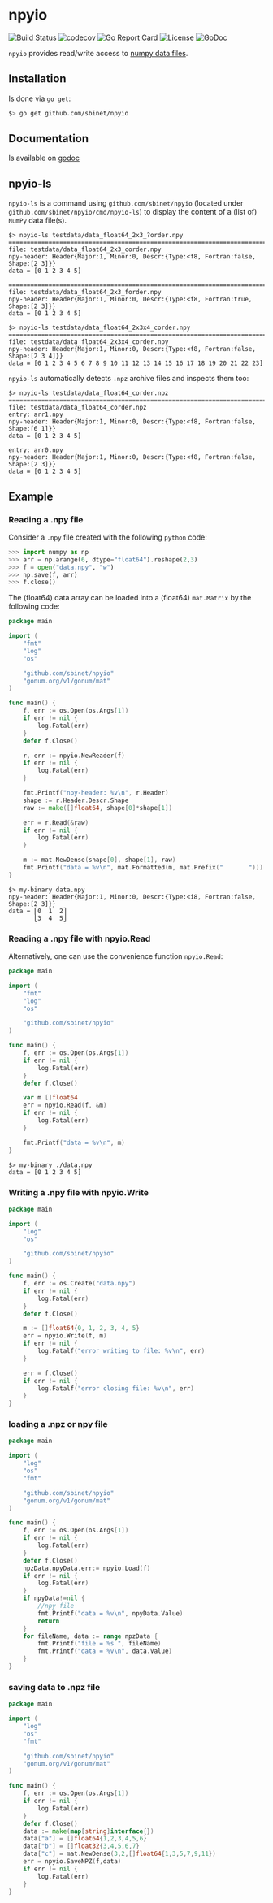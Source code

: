 # npyio

[![Build Status](https://travis-ci.org/sbinet/npyio.svg?branch=master)](https://travis-ci.org/sbinet/npyio)
[![codecov](https://codecov.io/gh/sbinet/npyio/branch/master/graph/badge.svg)](https://codecov.io/gh/sbinet/npyio)
[![Go Report Card](https://goreportcard.com/badge/github.com/sbinet/npyio)](https://goreportcard.com/report/github.com/sbinet/npyio)
[![License](https://img.shields.io/badge/License-BSD--3-blue.svg)](https://github.com/sbinet/npyio/blob/master/LICENSE)
[![GoDoc](https://godoc.org/github.com/sbinet/npyio?status.svg)](https://godoc.org/github.com/sbinet/npyio)

`npyio` provides read/write access to [numpy data files](https://numpy.org/neps/nep-0001-npy-format.html).

## Installation

Is done via `go get`:

```sh
$> go get github.com/sbinet/npyio
```

## Documentation

Is available on [godoc](https://godoc.org/github.com/sbinet/npyio)

## npyio-ls

`npyio-ls` is a command using `github.com/sbinet/npyio` (located under
`github.com/sbinet/npyio/cmd/npyio-ls`) to display the content of a (list of)
`NumPy` data file(s).

```
$> npyio-ls testdata/data_float64_2x3_?order.npy 
================================================================================
file: testdata/data_float64_2x3_corder.npy
npy-header: Header{Major:1, Minor:0, Descr:{Type:<f8, Fortran:false, Shape:[2 3]}}
data = [0 1 2 3 4 5]

================================================================================
file: testdata/data_float64_2x3_forder.npy
npy-header: Header{Major:1, Minor:0, Descr:{Type:<f8, Fortran:true, Shape:[2 3]}}
data = [0 1 2 3 4 5]

$> npyio-ls testdata/data_float64_2x3x4_corder.npy 
================================================================================
file: testdata/data_float64_2x3x4_corder.npy
npy-header: Header{Major:1, Minor:0, Descr:{Type:<f8, Fortran:false, Shape:[2 3 4]}}
data = [0 1 2 3 4 5 6 7 8 9 10 11 12 13 14 15 16 17 18 19 20 21 22 23]
```

`npyio-ls` automatically detects `.npz` archive files and inspects them too:

```
$> npyio-ls testdata/data_float64_corder.npz 
================================================================================
file: testdata/data_float64_corder.npz
entry: arr1.npy
npy-header: Header{Major:1, Minor:0, Descr:{Type:<f8, Fortran:false, Shape:[6 1]}}
data = [0 1 2 3 4 5]

entry: arr0.npy
npy-header: Header{Major:1, Minor:0, Descr:{Type:<f8, Fortran:false, Shape:[2 3]}}
data = [0 1 2 3 4 5]
```

## Example

### Reading a .npy file

Consider a `.npy` file created with the following `python` code:

```python
>>> import numpy as np
>>> arr = np.arange(6, dtype="float64").reshape(2,3)
>>> f = open("data.npy", "w")
>>> np.save(f, arr)
>>> f.close()
```

The (float64) data array can be loaded into a (float64) `mat.Matrix` by the following code:

```go
package main

import (
	"fmt"
	"log"
	"os"

	"github.com/sbinet/npyio"
	"gonum.org/v1/gonum/mat"
)

func main() {
	f, err := os.Open(os.Args[1])
	if err != nil {
		log.Fatal(err)
	}
	defer f.Close()

	r, err := npyio.NewReader(f)
	if err != nil {
		log.Fatal(err)
	}

	fmt.Printf("npy-header: %v\n", r.Header)
	shape := r.Header.Descr.Shape
	raw := make([]float64, shape[0]*shape[1])

	err = r.Read(&raw)
	if err != nil {
		log.Fatal(err)
	}

	m := mat.NewDense(shape[0], shape[1], raw)
	fmt.Printf("data = %v\n", mat.Formatted(m, mat.Prefix("       ")))
}
```

```
$> my-binary data.npy
npy-header: Header{Major:1, Minor:0, Descr:{Type:<i8, Fortran:false, Shape:[2 3]}}
data = ⎡0  1  2⎤
       ⎣3  4  5⎦
```

### Reading a .npy file with npyio.Read

Alternatively, one can use the convenience function `npyio.Read`:

```go
package main

import (
	"fmt"
	"log"
	"os"

	"github.com/sbinet/npyio"
)

func main() {
	f, err := os.Open(os.Args[1])
	if err != nil {
		log.Fatal(err)
	}
	defer f.Close()

	var m []float64
	err = npyio.Read(f, &m)
	if err != nil {
		log.Fatal(err)
	}

	fmt.Printf("data = %v\n", m)
}
```

```
$> my-binary ./data.npy
data = [0 1 2 3 4 5]
```

### Writing a .npy file with npyio.Write

```go
package main

import (
	"log"
	"os"

	"github.com/sbinet/npyio"
)

func main() {
	f, err := os.Create("data.npy")
	if err != nil {
		log.Fatal(err)
	}
	defer f.Close()

	m := []float64{0, 1, 2, 3, 4, 5}
	err = npyio.Write(f, m)
	if err != nil {
		log.Fatalf("error writing to file: %v\n", err)
	}

	err = f.Close()
	if err != nil {
		log.Fatalf("error closing file: %v\n", err)
	}
}
```

### loading  a .npz or npy file 

```go
package main

import (
    "log"
    "os"
    "fmt"

    "github.com/sbinet/npyio"
    "gonum.org/v1/gonum/mat"
)

func main() {
    f, err := os.Open(os.Args[1])
    if err != nil {
        log.Fatal(err)
    }
    defer f.Close()
    npzData,npyData,err:= npyio.Load(f)
    if err != nil {
        log.Fatal(err)
    }
    if npyData!=nil {
        //npy file
        fmt.Printf("data = %v\n", npyData.Value)
        return
    }
    for fileName, data := range npzData {
        fmt.Printf("file = %s ", fileName)
        fmt.Printf("data = %v\n", data.Value)
    }
}
```

### saving   data to  .npz file 

```go
package main

import (
    "log"
    "os"
    "fmt"

    "github.com/sbinet/npyio"
    "gonum.org/v1/gonum/mat"
)

func main() {
    f, err := os.Open(os.Args[1])
    if err != nil {
        log.Fatal(err)
    }
    defer f.Close()
    data := make(map[string]interface{})
    data["a"] = []float64{1,2,3,4,5,6}
    data["b"] = []float32{3,4,5,6,7}
    data["c"] = mat.NewDense(3,2,[]float64{1,3,5,7,9,11})
    err = npyio.SaveNPZ(f,data)
    if err != nil {
        log.Fatal(err)
    }
}
```